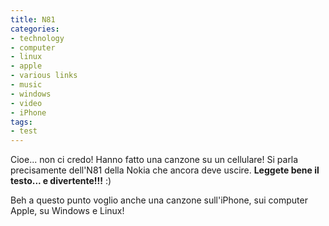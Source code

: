 ```yaml
---
title: N81
categories:
- technology
- computer
- linux
- apple
- various links
- music
- windows
- video
- iPhone
tags:
- test
---
```

Cioe... non ci credo! Hanno fatto una canzone su un cellulare! Si parla
precisamente dell'N81 della Nokia che ancora deve uscire. **Leggete bene il
testo... e divertente!!!** :)

Beh a questo punto voglio anche una canzone sull'iPhone, sui computer Apple,
su Windows e Linux!

